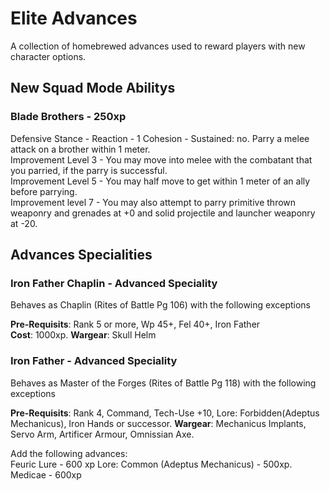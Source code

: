# Elite Advances
A collection of homebrewed advances used to reward players with new character options.

## New Squad Mode Abilitys 
### Blade Brothers - 250xp
Defensive Stance - Reaction - 1 Cohesion - Sustained: no. 
Parry a melee attack on a brother within 1 meter.  
Improvement Level 3 - You may move into melee with the combatant that you parried, if the parry is successful.  
Improvement Level 5 - You may half move to get within 1 meter of an ally before parrying.  
Improvement level 7 - You may also attempt to parry primitive thrown weaponry and grenades at +0 and solid projectile and launcher weaponry at -20.

## Advances Specialities
### Iron Father Chaplin - Advanced Speciality
Behaves as Chaplin (Rites of Battle Pg 106) with the following exceptions

**Pre-Requisits**: Rank 5 or more, Wp 45+, Fel 40+, Iron Father  
**Cost**: 1000xp. 
**Wargear**: Skull Helm

### Iron Father - Advanced Speciality
Behaves as Master of the Forges (Rites of Battle Pg 118) with the following exceptions

**Pre-Requisits**: Rank 4, Command, Tech-Use +10, Lore: Forbidden(Adeptus Mechanicus), Iron Hands or successor. 
**Wargear**: Mechanicus Implants, Servo Arm, Artificer Armour, Omnissian Axe. 

Add the following advances:  
Feuric Lure - 600 xp
Lore: Common (Adeptus Mechanicus) - 500xp. 
Medicae - 600xp

